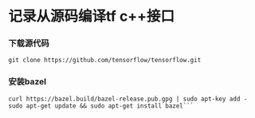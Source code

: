 # 记录从源码编译tf c++接口

### 下载源代码
```git clone https://github.com/tensorflow/tensorflow.git```

### 安装bazel
```echo "deb [arch=amd64] http://storage.googleapis.com/bazel-apt stable jdk1.8" | sudo tee /etc/apt/sources.list.d/bazel.list
curl https://bazel.build/bazel-release.pub.gpg | sudo apt-key add -
sudo apt-get update && sudo apt-get install bazel```
